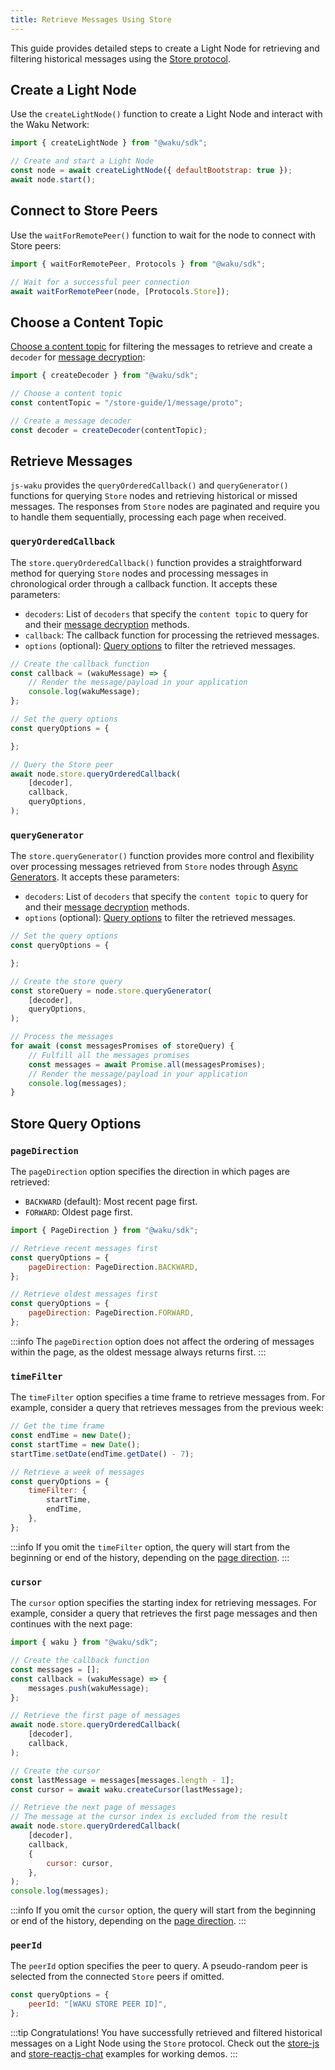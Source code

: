```yaml
---
title: Retrieve Messages Using Store
---
```


This guide provides detailed steps to create a Light Node for retrieving and filtering historical messages using the [Store protocol](/overview/concepts/protocols#store).

## Create a Light Node

Use the `createLightNode()` function to create a Light Node and interact with the Waku Network:

```js
import { createLightNode } from "@waku/sdk";

// Create and start a Light Node
const node = await createLightNode({ defaultBootstrap: true });
await node.start();
```

## Connect to Store Peers

Use the `waitForRemotePeer()` function to wait for the node to connect with Store peers:

```js
import { waitForRemotePeer, Protocols } from "@waku/sdk";

// Wait for a successful peer connection
await waitForRemotePeer(node, [Protocols.Store]);
```

## Choose a Content Topic

[Choose a content topic](/overview/concepts/content-topics) for filtering the messages to retrieve and create a `decoder` for [message decryption](https://rfc.vac.dev/spec/26/):

```js
import { createDecoder } from "@waku/sdk";

// Choose a content topic
const contentTopic = "/store-guide/1/message/proto";

// Create a message decoder
const decoder = createDecoder(contentTopic);
```

## Retrieve Messages

`js-waku` provides the `queryOrderedCallback()` and `queryGenerator()` functions for querying `Store` nodes and retrieving historical or missed messages. The responses from `Store` nodes are paginated and require you to handle them sequentially, processing each page when received.

### `queryOrderedCallback`

The `store.queryOrderedCallback()` function provides a straightforward method for querying `Store` nodes and processing messages in chronological order through a callback function. It accepts these parameters:

- `decoders`: List of `decoders` that specify the `content topic` to query for and their [message decryption](https://rfc.vac.dev/spec/26/) methods.
- `callback`: The callback function for processing the retrieved messages.
- `options` (optional): [Query options](/guides/js-waku/store-retrieve-messages#store-query-options) to filter the retrieved messages.

```js
// Create the callback function
const callback = (wakuMessage) => {
	// Render the message/payload in your application
	console.log(wakuMessage);
};

// Set the query options
const queryOptions = {

};

// Query the Store peer
await node.store.queryOrderedCallback(
	[decoder],
	callback,
	queryOptions,
);
```

### `queryGenerator`

The `store.queryGenerator()` function provides more control and flexibility over processing messages retrieved from `Store` nodes through [Async Generators](https://developer.mozilla.org/en-US/docs/Web/JavaScript/Reference/Global_Objects/AsyncGenerator). It accepts these parameters:

- `decoders`: List of `decoders` that specify the `content topic` to query for and their [message decryption](https://rfc.vac.dev/spec/26/) methods.
- `options` (optional): [Query options](/guides/js-waku/store-retrieve-messages#store-query-options) to filter the retrieved messages.

```js
// Set the query options
const queryOptions = {

};

// Create the store query
const storeQuery = node.store.queryGenerator(
	[decoder],
	queryOptions,
);

// Process the messages
for await (const messagesPromises of storeQuery) {
	// Fulfill all the messages promises
	const messages = await Promise.all(messagesPromises);
	// Render the message/payload in your application
	console.log(messages);
}
```

## Store Query Options

### `pageDirection`

The `pageDirection` option specifies the direction in which pages are retrieved:

- `BACKWARD` (default): Most recent page first.
- `FORWARD`: Oldest page first.

```js
import { PageDirection } from "@waku/sdk";

// Retrieve recent messages first
const queryOptions = {
	pageDirection: PageDirection.BACKWARD,
};

// Retrieve oldest messages first
const queryOptions = {
	pageDirection: PageDirection.FORWARD,
};
```

:::info
The `pageDirection` option does not affect the ordering of messages within the page, as the oldest message always returns first.
:::

### `timeFilter`

The `timeFilter` option specifies a time frame to retrieve messages from. For example, consider a query that retrieves messages from the previous week:

```js
// Get the time frame
const endTime = new Date();
const startTime = new Date();
startTime.setDate(endTime.getDate() - 7);

// Retrieve a week of messages
const queryOptions = {
	timeFilter: {
		startTime,
		endTime,
	},
};
```

:::info
If you omit the `timeFilter` option, the query will start from the beginning or end of the history, depending on the [page direction](#pagedirection).
:::

### `cursor`

The `cursor` option specifies the starting index for retrieving messages. For example, consider a query that retrieves the first page messages and then continues with the next page:

```js
import { waku } from "@waku/sdk";

// Create the callback function
const messages = [];
const callback = (wakuMessage) => {
	messages.push(wakuMessage);
};

// Retrieve the first page of messages
await node.store.queryOrderedCallback(
	[decoder],
	callback,
);

// Create the cursor
const lastMessage = messages[messages.length - 1];
const cursor = await waku.createCursor(lastMessage);

// Retrieve the next page of messages
// The message at the cursor index is excluded from the result
await node.store.queryOrderedCallback(
	[decoder],
	callback,
	{
		cursor: cursor,
	},
);
console.log(messages);
```

:::info
If you omit the `cursor` option, the query will start from the beginning or end of the history, depending on the [page direction](#pagedirection).
:::

### `peerId`

The `peerId` option specifies the peer to query. A pseudo-random peer is selected from the connected `Store` peers if omitted.

```js
const queryOptions = {
	peerId: "[WAKU STORE PEER ID]",
};
```

:::tip Congratulations!
You have successfully retrieved and filtered historical messages on a Light Node using the `Store` protocol. Check out the [store-js](https://github.com/waku-org/js-waku-examples/tree/master/examples/store-js) and [store-reactjs-chat](https://github.com/waku-org/js-waku-examples/tree/master/examples/store-reactjs-chat) examples for working demos.
:::